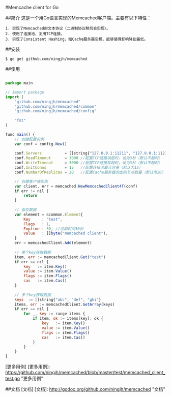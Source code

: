 #Memcache client for Go

##简介
    这是一个用Go语言实现的Memcached客户端。主要有以下特性：
    
    1. 实现了Memcached的文本协议（二进制协议稍后会实现）。
    2. 使用了连接池，复用TCP连接。
    3. 实现了Consistent Hashing，如Cache服务器宕机，能够使得影响降到最低。

##安装
```
$ go get github.com/ningjh/memcached
```

##使用
```js

package main

// import package
import (
    "github.com/ningjh/memcached"
    "github.com/ningjh/memcached/common"
    "github.com/ningjh/memcached/config"
    
    "fmt"
)

func main() {
    // 创建配置实例
    var conf = config.New()
    
    conf.Servers          = []string{"127.0.0.1:11211", "127.0.0.1:11212"}//配置Cache服务器列表
    conf.ReadTimeout      = 3000 //配置TCP连接读超时，设为3秒（默认不超时）
    conf.WriteTimeout     = 3000 //配置TCP连接写超时，设为3秒（默认不超时）
    conf.InitConns        = 15   //配置连接池最大容量（默认为15）
    conf.NumberOfReplicas = 20   //配置Cache服务器的虚拟节点数量（默认为20）

    // 创建客户端实例
    var client, err = memcached.NewMemcachedClient4T(conf)
    if err != nil {
        return
    }
    
    // 保存数据
    var element = &common.Element{
        Key     : "test",
        Flags   : 1,
        Exptime : 30, //过期时间30秒
        Value   : []byte("memcached client"),
    }
    err = memcachedClient.Add(element)
    
    // 单个key获取数据
    item, err := memcachedClient.Get("test")
    if err == nil {
        key   := item.Key()
        value := item.Value()
        flags := item.Flags()
        cas   := item.Cas()
    }
    
    // 多个key获取数据
    keys  := []string{"abc", "def", "ghi"}
    items, err := memcachedClient.GetArray(keys)
    if err == nil {
        for _, key := range items {
            if item, ok := items[key]; ok {
                key   := item.Key()
                value := item.Value()
                flags := item.Flags()
                cas   := item.Cas()
            }
        }
    }
}
```
[更多用例]
[更多用例]: https://github.com/ningjh/memcached/blob/master/test/memcached_client_test.go "更多用例"

##文档
[文档]
[文档]: http://godoc.org/github.com/ningjh/memcached "文档"
